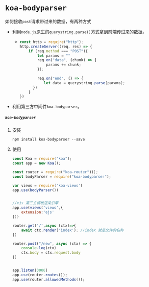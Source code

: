 # `koa-bodyparser`

如何接收`post`请求带过来的数据，有两种方式

- 利用`node.js`原生的`querystring.parse()`方式拿到前端传过来的数据。

  - ```javascript
    const http = require("http");
    http.createServer((req, res) => {
        if (req.method === "POST"){
            let params = ""
            req.on("data", (chunk) => {
                params += chunk;
            });
            
            req.on("end", () => {
               let data = querystring.parse(params);
          })
        }
    })
    ```
    
    

- 利用第三方中间件`koa-bodyparser`。

##### `koa-bodyparser`

1. 安装

   ```javascript
   npm install koa-bodyparser --save
   ```

2. 使用

   ```javascript
   const Koa = require("koa");
   const app = new Koa();
   
   const router = require("koa-router")();
   const bodyParser = require("koa-bodyparser");
   
   var views = require('koa-views')
   app.use(bodyParser())
   
   
   //ejs 第三方模板渲染引擎
   app.use(views('views',{
       extension:'ejs'
   }))
   
   router.get('/',async (ctx)=>{
       await ctx.render('index'); //index 就是文件的名称
   })
   
   router.post("/new", async (ctx) => {
       console.log(ctx)
       ctx.body = ctx.request.body
   })
   
   
   app.listen(3000)
   app.use(router.routes());
   app.use(router.allowedMethods());
   ```

   